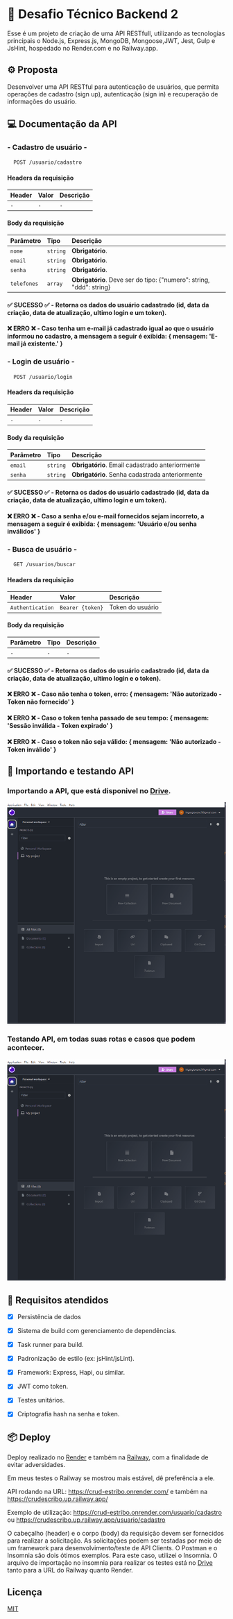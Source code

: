
#  🚧 Desafio Técnico Backend 2

Esse é um projeto de criação de uma API RESTfull, utilizando as tecnologias principais o Node.js, Express.js, MongoDB, Mongoose,JWT, Jest, Gulp e JsHint, hospedado no Render.com e no Railway.app.

## ⚙ Proposta

Desenvolver uma API RESTful para autenticação de usuários, que permita operações de cadastro (sign up),
autenticação (sign in) e recuperação de informações do usuário.

## 💻 Documentação da API

### - Cadastro de usuário -

```http
  POST /usuario/cadastro
```
#### Headers da requisição
| Header   | Valor       | Descrição                           |
| :---------- | :--------- | :---------------------------------- |
| `-` | `-` | `-` |

#### Body da requisição
| Parâmetro   | Tipo       | Descrição                           |
| :---------- | :--------- | :---------------------------------- |
| `nome` | `string` | **Obrigatório**.  |
| `email` | `string` | **Obrigatório**. |
| `senha` | `string` | **Obrigatório**.  |
| `telefones` | `array` | **Obrigatório**. Deve ser do tipo: {"numero": string, "ddd": string} |

#### ✅ SUCESSO ✅ - Retorna os dados do  usuário cadastrado (id, data da criação, data de atualização, ultimo login e um token).

#### ❌ ERRO ❌ - Caso tenha um e-mail já cadastrado igual ao que o usuário informou no cadastro, a mensagem a seguir é exibida: { mensagem: 'E-mail já existente.' }

### - Login de usuário -

```http
  POST /usuario/login
```
#### Headers da requisição
| Header   | Valor       | Descrição                           |
| :---------- | :--------- | :---------------------------------- |
| `-` | `-` | `-` |

#### Body da requisição
| Parâmetro   | Tipo       | Descrição                                   |
| :---------- | :--------- | :------------------------------------------ |
| `email`      | `string` | **Obrigatório**. Email cadastrado anteriormente |
| `senha`      | `string` | **Obrigatório**. Senha cadastrada anteriormente |

#### ✅ SUCESSO ✅ - Retorna os dados do  usuário cadastrado (id, data da criação, data de atualização, ultimo login e um token).

#### ❌ ERRO ❌ - Caso a senha e/ou e-mail fornecidos sejam incorreto, a mensagem a seguir é exibida: { mensagem: 'Usuário e/ou senha inválidos' }

### - Busca de usuário -

```http
  GET /usuarios/buscar
```
#### Headers da requisição
| Header   | Valor       | Descrição                                   |
| :---------- | :--------- |:------------------------------------------ |
| `Authentication` | `Bearer {token}` | Token do usuário |

#### Body da requisição

| Parâmetro   | Tipo       | Descrição                                   |
| :---------- | :--------- | :------------------------------------------ |
| `-` | `-` | `-` |

#### ✅ SUCESSO ✅ - Retorna os dados do  usuário cadastrado (id, data da criação, data de atualização, ultimo login e o token).

#### ❌ ERRO ❌ - Caso não tenha o token, erro: { mensagem: 'Não autorizado - Token não fornecido' }

#### ❌ ERRO ❌ - Caso o token tenha passado de seu tempo: { mensagem: 'Sessão inválida - Token expirado' }

#### ❌ ERRO ❌ - Caso o token não seja válido: { mensagem: 'Não autorizado - Token inválido' }

## 🐛 Importando e testando API

### Importando a API, que está disponivel no [Drive](https://drive.google.com/drive/folders/1FLv0MGlkyu1PcFFSJzuwMbBWqXNcA3Nc?usp=sharing).

![Importando testes para o Insomnia](readme_assets/importando_teste.gif)

### Testando API, em todas suas rotas e casos que podem acontecer.

![Testando rotas no Insomnia](readme_assets/testando_rotas.gif)


## 🎯 Requisitos atendidos
- [x]  Persistência de dados
- [x]  Sistema de build com gerenciamento de dependências.
- [x]  Task runner para build.
- [x]  Padronização de estilo (ex: jsHint/jsLint).
- [x]  Framework: Express, Hapi, ou similar.
- [x]  JWT como token.
- [x]  Testes unitários.
- [x]  Criptografia hash na senha e token.


## 📦 Deploy

Deploy realizado no [Render](https://render.com/) e também na [Railway](https://railway.app/), com a finalidade de evitar adversidades.

Em meus testes o Railway se mostrou mais estável, dê preferência a ele.

API rodando na URL: https://crud-estribo.onrender.com/ e também na https://crudescribo.up.railway.app/

Exemplo de utilização: https://crud-estribo.onrender.com/usuario/cadastro ou https://crudescribo.up.railway.app/usuario/cadastro

O cabeçalho (header) e o corpo (body) da requisição devem ser fornecidos para realizar a solicitação. As solicitações podem ser testadas por meio de um framework para desenvolvimento/teste de API Clients. O Postman e o Insomnia são dois ótimos exemplos. Para este caso, utilizei o Insomnia. O arquivo de importação no insomnia para realizar os testes está no [Drive](https://drive.google.com/drive/folders/1FLv0MGlkyu1PcFFSJzuwMbBWqXNcA3Nc?usp=sharing) tanto para a URL do Railway quanto Render.

## Licença

[MIT](https://choosealicense.com/licenses/mit/)
